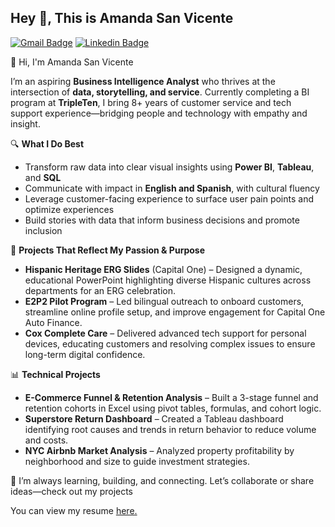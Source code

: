## Hey 👋, This is Amanda San Vicente
[![Gmail Badge](https://img.shields.io/badge/-amanda.sanvicente@gmail.com-c14438?style=flat&logo=Gmail&logoColor=white&link=mailto:amanda.sanvicente@gmail.com)](mailto:amanda.sanvicente@gmail.com) 
[![Linkedin Badge](https://img.shields.io/badge/-amanda.sanvicente@gmail.com-0072b1?style=flat&logo=Linkedin&logoColor=white&link=https://www.linkedin.com/in/amanda.sanvicente@gmail.com/)](https://www.linkedin.com/in/amanda.sanvicente@gmail.com/) <p align='left'> 👋 Hi, I'm Amanda San Vicente

I’m an aspiring **Business Intelligence Analyst** who thrives at the intersection of **data, storytelling, and service**. Currently completing a BI program at **TripleTen**, I bring 8+ years of customer service and tech support experience—bridging people and technology with empathy and insight.

🔍 **What I Do Best**

* Transform raw data into clear visual insights using **Power BI**, **Tableau**, and **SQL**
* Communicate with impact in **English and Spanish**, with cultural fluency
* Leverage customer-facing experience to surface user pain points and optimize experiences
* Build stories with data that inform business decisions and promote inclusion

🧠 **Projects That Reflect My Passion & Purpose**

* **Hispanic Heritage ERG Slides** (Capital One) – Designed a dynamic, educational PowerPoint highlighting diverse Hispanic cultures across departments for an ERG celebration.
* **E2P2 Pilot Program** – Led bilingual outreach to onboard customers, streamline online profile setup, and improve engagement for Capital One Auto Finance.
* **Cox Complete Care** – Delivered advanced tech support for personal devices, educating customers and resolving complex issues to ensure long-term digital confidence.

📊 **Technical Projects**

* **E-Commerce Funnel & Retention Analysis** – Built a 3-stage funnel and retention cohorts in Excel using pivot tables, formulas, and cohort logic.
* **Superstore Return Dashboard** – Created a Tableau dashboard identifying root causes and trends in return behavior to reduce volume and costs.
* **NYC Airbnb Market Analysis** – Analyzed property profitability by neighborhood and size to guide investment strategies.

🌱 I’m always learning, building, and connecting. Let’s collaborate or share ideas—check out my projects
</p><p align='left'> You can view my resume <a href='https://docs.google.com/document/d/1IYrgjj92Ylyr1YTAKkM1apE7esPEPhsxjXD9K2EC1MM/edit?usp=sharing ' target=_blank><u>here</u>.</a></p>
